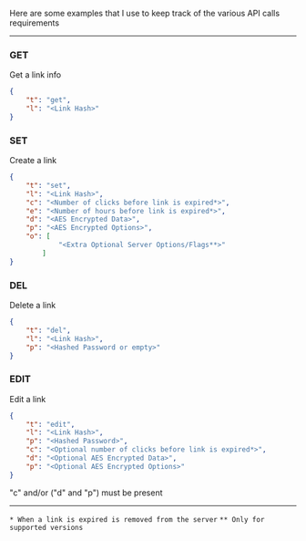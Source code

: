 Here are some examples that I use to keep track of the various API calls requirements

---

### GET

Get a link info

```json
{
	"t": "get",
	"l": "<Link Hash>"
}
```

### SET

Create a link

```json
{
	"t": "set",
	"l": "<Link Hash>",
	"c": "<Number of clicks before link is expired*>",
	"e": "<Number of hours before link is expired*>",
	"d": "<AES Encrypted Data>",
	"p": "<AES Encrypted Options>",
	"o": [
			"<Extra Optional Server Options/Flags**>"
		]
}
```

### DEL

Delete a link

```json
{
	"t": "del",
	"l": "<Link Hash>",
	"p": "<Hashed Password or empty>"
}
```

### EDIT

Edit a link

```json
{
	"t": "edit",
	"l": "<Link Hash>",
	"p": "<Hashed Password>",
	"c": "<Optional number of clicks before link is expired*>",
	"d": "<Optional AES Encrypted Data>",
	"p": "<Optional AES Encrypted Options>"
}
```

"c" and/or ("d" and "p") must be present

---

`* When a link is expired is removed from the server`
`** Only for supported versions`